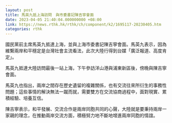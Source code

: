 ```yaml
---
layout: post
title: 馬英九抵上海訪問　與市委書記陳吉寧會面
date: 2023-04-05 21:40:04.000000000 +08:00
link: https://news.rthk.hk/rthk/ch/component/k2/1695117-20230405.htm
categories: rthk
---
```


國民黨前主席馬英九抵達上海，並與上海市委書記陳吉寧會面。馬英九表示，因為維繫兩岸和平穩定是台灣社會主流看法，此次大陸行得到台媒「廣泛報道、高度肯定」。

馬英九抵達大陸訪問最後一站上海，下午參訪洋山港與浦東新區後，傍晚與陳吉寧會面。

馬英九也指出，兩岸之間存在歷史遺留的複雜關係，也有交流往來所衍生的事務性問題；這些事情的解決無法一蹴而就，需要雙方在交流協商過程中，面對現實、累積經驗、培養互信。

陳吉寧表示，和平發展、交流合作是兩岸同胞共同的心聲，大陸就是要秉持兩岸一家親的理念，在推動兩岸交流方面，積極努力地不斷地增進兩岸同胞的情誼。
